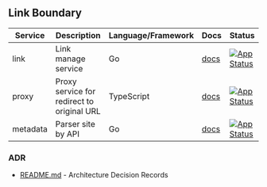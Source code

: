 ## Link Boundary

| Service    | Description                                | Language/Framework | Docs                                              | Status                                                                                                                                                    |
|------------|--------------------------------------------|--------------------|---------------------------------------------------|-----------------------------------------------------------------------------------------------------------------------------------------------------------|
| link       | Link manage service                        | Go                 | [docs](./internal/boundaries/api/api-gateway/README.md) | [![App Status](https://argo.shortlink.best/api/badge?name=shortlink-link&revision=true)](https://argo.shortlink.best/applications/shortlink-link)         |                                                                    
| proxy      | Proxy service for redirect to original URL | TypeScript         | [docs](./internal/boundaries/link/proxy/README.md)       | [![App Status](https://argo.shortlink.best/api/badge?name=shortlink-proxy&revision=true)](https://argo.shortlink.best/applications/shortlink-proxy)       |                                                                   
| metadata   | Parser site by API                         | Go                 | [docs](./internal/boundaries/link/metadata/README.md)    | [![App Status](https://argo.shortlink.best/api/badge?name=shortlink-metadata&revision=true)](https://argo.shortlink.best/applications/shortlink-metadata) |                                                                

### ADR

- [README.md](./docs/ADR/README.md) - Architecture Decision Records
